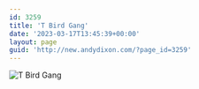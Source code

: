 ```yaml
---
id: 3259
title: 'T Bird Gang'
date: '2023-03-17T13:45:39+00:00'
layout: page
guid: 'http://new.andydixon.com/?page_id=3259'
---
```


![T Bird Gang](https://i0.wp.com/assets.g8x2.ldn.idrivee2-23.com/posters/T%20Bird%20Gang%2001.jpg?w=1200&ssl=1 "T Bird Gang")